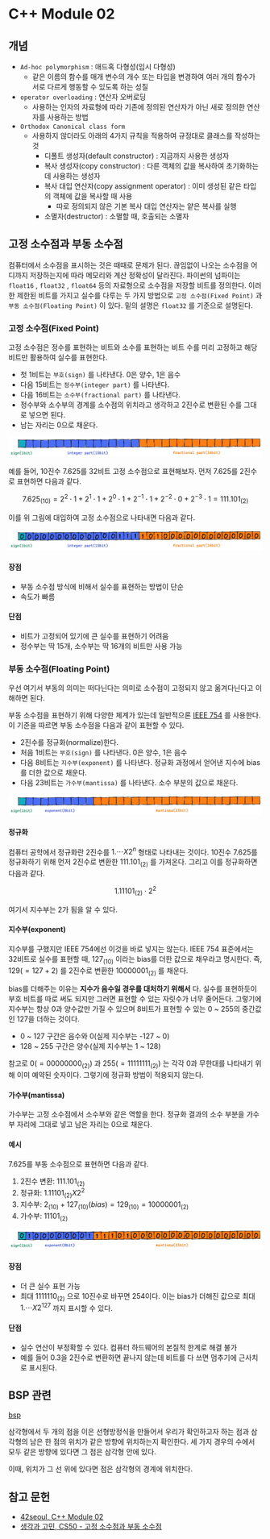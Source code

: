 # C++ Module 02

## 개념

- `Ad-hoc polymorphism` : 애드혹 다형성(임시 다형성)
  - 같은 이름의 함수를 매개 변수의 개수 또는 타입을 변경하여 여러 개의 함수가 서로 다르게 행동할 수 있도록 하는 성질
- `operator overloading` : 연산자 오버로딩
  - 사용하는 인자의 자료형에 따라 기존에 정의된 연산자가 아닌 새로 정의한 연산자를 사용하는 방법
- `Orthodox Canonical class form`
  - 사용하지 않더라도 아래의 4가지 규칙을 적용하여 규정대로 클래스를 작성하는 것
    - 디폴트 생성자(default constructor) : 지금까지 사용한 생성자
    - 복사 생성자(copy constructor) : 다른 객체의 값을 복사하여 초기화하는데 사용하는 생성자
    - 복사 대입 연산자(copy assignment operator) : 이미 생성된 같은 타입의 객체에 값을 복사할 때 사용
      - 따로 정의되지 않은 기본 복사 대입 연산자는 얕은 복사를 실행
    - 소멸자(destructor) : 소멸할 때, 호출되는 소멸자

## 고정 소수점과 부동 소수점

컴퓨터에서 소수점을 표시하는 것은 때때로 문제가 된다. 끊임없이 나오는 소수점을 어디까지 저장하는지에 따라 메모리와 계산 정확성이 달라진다.
파이썬의 넘파이는 `float16` , `float32` , `float64` 등의 자료형으로 소수점을 저장할 비트를 정의한다.
이러한 제한된 비트를 가지고 실수를 다루는 두 가지 방법으로 `고정 소수점(Fixed Point)` 과 `부동 소수점(Floating Point)` 이 있다.
밑의 설명은 `float32` 를 기준으로 설명된다.

### 고정 소수점(Fixed Point)

고정 소수점은 정수를 표현하는 비트와 소수를 표현하는 비트 수를 미리 고정하고 해당 비트만 활용하여 실수를 표현한다.

- 첫 1비트는 `부호(sign)` 를 나타낸다. 0은 양수, 1은 음수
- 다음 15비트는 `정수부(integer part)` 를 나타낸다.
- 다음 16비트는 `소수부(fractional part)` 를 나타낸다.
- 정수부와 소수부의 경계를 소수점의 위치라고 생각하고 2진수로 변환된 수를 그대로 넣으면 된다.
- 남는 자리는 0으로 채운다.

![고정 소수점](img/fixed_point.png)

예를 들어, 10진수 7.625를 32비트 고정 소수점으로 표현해보자.
먼저 7.625를 2진수로 표현하면 다음과 같다.

$$
7.625_{(10)} = 2^2 \cdot 1 + 2^1 \cdot 1 + 2^0 \cdot 1 + 2^{-1} \cdot 1 + 2^{-2} \cdot 0 + 2^{-3} \cdot 1 = 111.101_{(2)}
$$

이를 위 그림에 대입하여 고정 소수점으로 나타내면 다음과 같다.

![111.101 고정 소수점](img/fixed_point_example.png)

#### 장점

- 부동 소수점 방식에 비해서 실수를 표현하는 방법이 단순
- 속도가 빠름

#### 단점
- 비트가 고정되어 있기에 큰 실수를 표현하기 어려움
- 정수부는 딱 15개, 소수부는 딱 16개의 비트만 사용 가능

### 부동 소수점(Floating Point)

우선 여기서 부동의 의미는 떠다닌다는 의미로 소수점이 고정되지 않고 옮겨다닌다고 이해하면 된다.

부동 소수점을 표현하기 위해 다양한 체계가 있는데 일반적으론 [IEEE 754](https://ko.wikipedia.org/wiki/%EC%A0%84%EA%B8%B0%EC%A0%84%EC%9E%90%EA%B3%B5%ED%95%99%EC%9E%90%ED%98%91%ED%9A%8C) 를 사용한다.
이 기준을 따르면 부동 소수점을 다음과 같이 표현할 수 있다.

- 2진수를 정규화(normalize)한다.
- 처음 1비트는 `부호(sign)` 를 나타낸다. 0은 양수, 1은 음수
- 다음 8비트는 `지수부(exponent)` 를 나타낸다. 정규화 과정에서 얻어낸 지수에 bias를 더한 값으로 채운다.
- 다음 23비트는 `가수부(mantissa)` 를 나타낸다. 소수 부분의 값으로 채운다.

![부동 소수점](img/floating_point.png)

#### 정규화

컴퓨터 공학에서 정규화란 2진수를 $1.\cdots X 2^n$ 형태로 나타내는 것이다.
10진수 7.625를 정규화하기 위해 먼저 2진수로 변환한 $111.101_{(2)}$ 를 가져온다.
그리고 이를 정규화하면 다음과 같다.

$$1.11101_{(2)} \cdot 2^2$$

여기서 지수부는 2가 됨을 알 수 있다.

#### 지수부(exponent)

지수부를 구했지만 IEEE 754에선 이것을 바로 넣지는 않는다.
IEEE 754 표준에서는 32비트로 실수를 표현할 때, $127_{(10)}$ 이라는 bias를 더한 값으로 채우라고 명시한다.
즉, $129(=127 + 2)$ 를 2진수로 변환한 $10000001_{(2)}$ 를 채운다.

bias를 더해주는 이유는 **지수가 음수일 경우를 대처하기 위해서** 다. 
실수를 표현하듯이 부호 비트를 따로 써도 되지만 그러면 표현할 수 있는 자릿수가 너무 줄어든다.
그렇기에 지수부는 항상 0과 양수값만 가질 수 있으며 8비트가 표현할 수 있는 0 ~ 255의 중간값인 127을 더하는 것이다.

- 0 ~ 127 구간은 음수와 0(실제 지수부는 -127 ~ 0)
- 128 ~ 255 구간은 양수(실제 지수부는 1 ~ 128)

참고로 $0(=00000000_{(2)})$ 과 $255(=11111111_{(2)})$ 는 각각 0과 무한대를 나타내기 위해 이미 예약된 숫자이다.
그렇기에 정규화 방법이 적용되지 않는다.

#### 가수부(mantissa)

가수부는 고정 소수점에서 소수부와 같은 역할을 한다. 정규화 결과의 소수 부분을 가수부 자리에 그대로 넣고 남은 자리는 0으로 채운다.

#### 예시

7.625를 부동 소수점으로 표현하면 다음과 같다.

1. 2진수 변환: $111.101_{(2)}$
2. 정규화: $1.11101_{(2)} X 2^2$
3. 지수부: $2_{(10)} + 127_{(10)}(bias) = 129_{(10)} = 10000001_{(2)}$
4. 가수부: $11101_{(2)}$

![부동 소수점 예시](img/floating_point_example.png)

#### 장점

- 더 큰 실수 표현 가능
- 최대 $1111110_{(2)}$ 으로 10진수로 바꾸면 254이다. 이는 bias가 더해진 값으로 최대 $1. \cdots X 2^{127}$ 까지 표시할 수 있다.

#### 단점
- 실수 연산이 부정확할 수 있다. 컴퓨터 하드웨어의 본질적 한계로 해결 불가
- 예를 들어 0.3을 2진수로 변환하면 끝나지 않는데 비트를 다 쓰면 멈추기에 근사치로 표시된다.

## BSP 관련

[bsp](img/bsp.png)

삼각형에서 두 개의 점을 이은 선형방정식을 만들어서 우리가 확인하고자 하는 점과 삼각형의 남은 한 점의 위치가 같은 방향에 위치하는지 확인한다.
세 가지 경우의 수에서 모두 같은 방향에 있다면 그 점은 삼각형 안에 있다.

이때, 위치가 그 선 위에 있다면 점은 삼각형의 경계에 위치한다.

## 참고 문헌

- [42seoul, C++ Module 02](https://cdn.intra.42.fr/pdf/pdf/82236/en.subject.pdf)
- [생각과 고민, CS50 - 고정 소수점과 부동 소수점](https://gguguk.github.io/posts/fixed_point_and_floating_point/)
